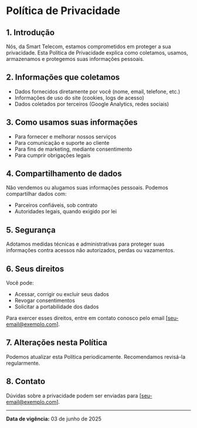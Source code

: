# Política de Privacidade

## 1. Introdução

Nós, da Smart Telecom, estamos comprometidos em proteger a sua privacidade. Esta Política de Privacidade explica como coletamos, usamos, armazenamos e protegemos suas informações pessoais.

## 2. Informações que coletamos

- Dados fornecidos diretamente por você (nome, email, telefone, etc.)
- Informações de uso do site (cookies, logs de acesso)
- Dados coletados por terceiros (Google Analytics, redes sociais)

## 3. Como usamos suas informações

- Para fornecer e melhorar nossos serviços
- Para comunicação e suporte ao cliente
- Para fins de marketing, mediante consentimento
- Para cumprir obrigações legais

## 4. Compartilhamento de dados

Não vendemos ou alugamos suas informações pessoais. Podemos compartilhar dados com:

- Parceiros confiáveis, sob contrato
- Autoridades legais, quando exigido por lei

## 5. Segurança

Adotamos medidas técnicas e administrativas para proteger suas informações contra acessos não autorizados, perdas ou vazamentos.

## 6. Seus direitos

Você pode:

- Acessar, corrigir ou excluir seus dados
- Revogar consentimentos
- Solicitar a portabilidade dos dados

Para exercer esses direitos, entre em contato conosco pelo email [seu-email@exemplo.com].

## 7. Alterações nesta Política

Podemos atualizar esta Política periodicamente. Recomendamos revisá-la regularmente.

## 8. Contato

Dúvidas sobre a privacidade podem ser enviadas para [seu-email@exemplo.com].

---

**Data de vigência:** 03 de junho de 2025
